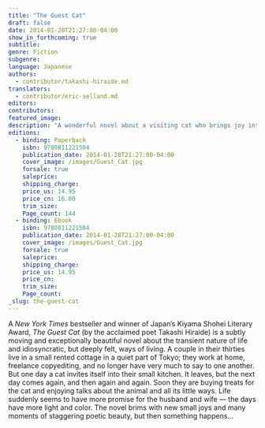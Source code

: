 ```yaml
---
title: "The Guest Cat"
draft: false
date: 2014-01-28T21:27:00-04:00
show_in_forthcoming: true
subtitle:
genre: Fiction
subgenre:
language: Japanese
authors:
  - contributor/takashi-hiraide.md
translators:
  - contributor/eric-selland.md
editors:
contributors:
featured_image:
description: "A wonderful novel about a visiting cat who brings joy into a Tokyo couple’s life "
editions:
  - binding: Paperback
    isbn: 9780811221504
    publication_date: 2014-01-28T21:27:00-04:00
    cover_image: /images/Guest_Cat.jpg
    forsale: true
    saleprice:
    shipping_charge:
    price_us: 14.95
    price_cn: 16.00
    trim_size:
    Page_count: 144
  - binding: Ebook
    isbn: 9780811221504
    publication_date: 2014-01-28T21:27:00-04:00
    cover_image: /images/Guest_Cat.jpg
    forsale: true
    saleprice:
    shipping_charge:
    price_us: 14.95
    price_cn:
    trim_size:
    Page_count:
_slug: the-guest-cat
---
```


A _New York Times_ bestseller and winner of Japan’s Kiyama Shohei Literary Award, _The Guest Cat_ (by the acclaimed poet Takashi Hiraide) is a subtly moving and exceptionally beautiful novel about the transient nature of life and idiosyncratic, but deeply felt, ways of living. A couple in their thirties live in a small rented cottage in a quiet part of Tokyo; they work at home, freelance copyediting, and no longer have very much to say to one another. But one day a cat invites itself into their small kitchen. It leaves, but the next day comes again, and then again and again. Soon they are buying treats for the cat and enjoying talks about the animal and all its little ways. Life suddenly seems to have more promise for the husband and wife — the days have more light and color. The novel brims with new small joys and many moments of staggering poetic beauty, but then something happens...

